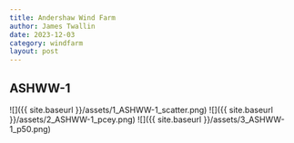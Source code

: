 ```yaml
---
title: Andershaw Wind Farm
author: James Twallin
date: 2023-12-03
category: windfarm
layout: post
---
```

## ASHWW-1
![]({{ site.baseurl }}/assets/1_ASHWW-1_scatter.png)
![]({{ site.baseurl }}/assets/2_ASHWW-1_pcey.png)
![]({{ site.baseurl }}/assets/3_ASHWW-1_p50.png)
